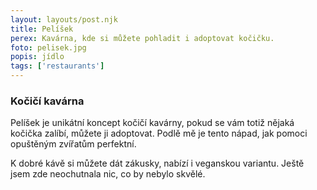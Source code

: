 ```yaml
---
layout: layouts/post.njk
title: Pelíšek
perex: Kavárna, kde si můžete pohladit i adoptovat kočičku.
foto: pelisek.jpg
popis: jídlo
tags: ['restaurants']
---
```


### Kočičí kavárna

Pelíšek je unikátní koncept kočičí kavárny, pokud se vám totiž nějaká kočička zalíbí, můžete ji adoptovat. Podlě mě je tento nápad, jak pomoci opuštěným zvířatům perfektní. 

K dobré kávě si můžete dát zákusky, nabízí i veganskou variantu. Ještě jsem zde neochutnala nic, co by nebylo skvělé.